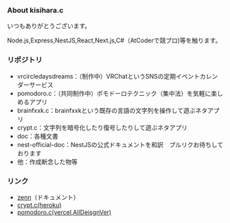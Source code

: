 ### About kisihara.c
いつもありがとうございます。

Node.js,Express,NestJS,React,Next.js,C#（AtCoderで競プロ)等を触ります。

### リポジトリ
- vrcircledaysdreams：（制作中）VRChatというSNSの定期イベントカレンダーサービス
- pomodoro.c：（共同制作中）ポモドーロテクニック（集中法）を気軽に楽しめるアプリ
- brainfxxk.c：brainfxxkという既存の言語の文字列を操作して遊ぶネタアプリ
- crypt.c：文字列を暗号化したり復号したりして遊ぶネタアプリ
- doc：各種文書
- nest-official-doc：NestJSの公式ドキュメントを和訳　プルリクお待ちしております
- 他：作成断念した物等

### リンク
- [zenn](https://zenn.dev/kisihara_c/books)（ドキュメント）
- [crypt.c(heroku)](https://crypt-c.herokuapp.com/)
- [pomodoro.c(vercel,AllDeisgnVer)](https://pomodoro-c-all-design.vercel.app/)


<!--
**kisihara-c/kisihara-c** is a ✨ _special_ ✨ repository because its `README.md` (this file) appears on your GitHub profile.

Here are some ideas to get you started:

- 🔭 I’m currently working on ...
- 🌱 I’m currently learning ...
- 👯 I’m looking to collaborate on ...
- 🤔 I’m looking for help with ...
- 💬 Ask me about ...
- 📫 How to reach me: ...
- 😄 Pronouns: ...
- ⚡ Fun fact: ...
-->

